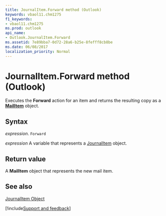 ```yaml
---
title: JournalItem.Forward method (Outlook)
keywords: vbaol11.chm1275
f1_keywords:
- vbaol11.chm1275
ms.prod: outlook
api_name:
- Outlook.JournalItem.Forward
ms.assetid: 7e89bba7-0d72-28a6-b25e-8fefff8cb8be
ms.date: 06/08/2017
localization_priority: Normal
---
```



# JournalItem.Forward method (Outlook)

Executes the  **Forward** action for an item and returns the resulting copy as a **[MailItem](Outlook.MailItem.md)** object.


## Syntax

_expression_. `Forward`

_expression_ A variable that represents a [JournalItem](Outlook.JournalItem.md) object.


## Return value

A  **MailItem** object that represents the new mail item.


## See also


[JournalItem Object](Outlook.JournalItem.md)

[!include[Support and feedback](~/includes/feedback-boilerplate.md)]